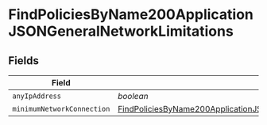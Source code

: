 # FindPoliciesByName200ApplicationJSONGeneralNetworkLimitations


## Fields

| Field                                                                                                                                                                                                     | Type                                                                                                                                                                                                      | Required                                                                                                                                                                                                  | Description                                                                                                                                                                                               |
| --------------------------------------------------------------------------------------------------------------------------------------------------------------------------------------------------------- | --------------------------------------------------------------------------------------------------------------------------------------------------------------------------------------------------------- | --------------------------------------------------------------------------------------------------------------------------------------------------------------------------------------------------------- | --------------------------------------------------------------------------------------------------------------------------------------------------------------------------------------------------------- |
| `anyIpAddress`                                                                                                                                                                                            | *boolean*                                                                                                                                                                                                 | :heavy_minus_sign:                                                                                                                                                                                        | N/A                                                                                                                                                                                                       |
| `minimumNetworkConnection`                                                                                                                                                                                | [FindPoliciesByName200ApplicationJSONGeneralNetworkLimitationsMinimumNetworkConnection](../../models/operations/findpoliciesbyname200applicationjsongeneralnetworklimitationsminimumnetworkconnection.md) | :heavy_minus_sign:                                                                                                                                                                                        | N/A                                                                                                                                                                                                       |